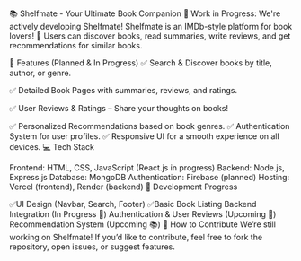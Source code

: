📚 Shelfmate - Your Ultimate Book Companion
🚀 Work in Progress: We're actively developing Shelfmate!
Shelfmate is an IMDb-style platform for book lovers! 📖 Users can discover books, read summaries, write reviews, and get recommendations for similar books.

🌟 Features (Planned & In Progress)
✅ Search & Discover books by title, author, or genre.

✅ Detailed Book Pages with summaries, reviews, and ratings.

✅ User Reviews & Ratings – Share your thoughts on books!

✅ Personalized Recommendations based on book genres.
✅ Authentication System for user profiles.
✅ Responsive UI for a smooth experience on all devices.
💻 Tech Stack



Frontend: HTML, CSS, JavaScript (React.js in progress)
Backend: Node.js, Express.js
Database: MongoDB
Authentication: Firebase (planned)
Hosting: Vercel (frontend), Render (backend)
🚧 Development Progress


✅UI Design (Navbar, Search, Footer)
✅Basic Book Listing
 Backend Integration (In Progress 🔧)
 Authentication & User Reviews (Upcoming 🚀)
 Recommendation System (Upcoming 📚)
🔗 How to Contribute
We’re still working on Shelfmate! If you’d like to contribute, feel free to fork the repository, open issues, or suggest features.

